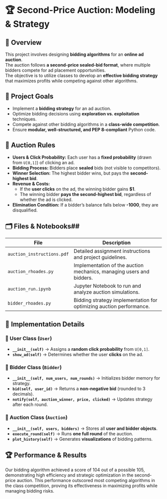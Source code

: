 # 🏆 Second-Price Auction: Modeling & Strategy  

## 📌 Overview
This project involves designing **bidding algorithms** for an **online ad auction**.  
The auction follows **a second-price sealed-bid format**, where multiple bidders compete for ad placement opportunities.  
The objective is to utilize classes to develop an **effective bidding strategy** that maximizes profits while competing against other algorithms.

## 🎯 Project Goals
- Implement a **bidding strategy** for an ad auction.
- Optimize bidding decisions using **exploration vs. exploitation** techniques.
- Compete against other bidding algorithms in a **class-wide competition**.
- Ensure **modular, well-structured, and PEP 8-compliant** Python code.

## 🔎 Auction Rules
- **Users & Click Probability:** Each user has a **fixed probability** (drawn from `U[0,1]`) of clicking an ad.
- **Bidding Process:** Bidders place **sealed** bids (not visible to competitors).
- **Winner Selection:** The highest bidder wins, but pays the **second-highest bid**.
- **Revenue & Costs:**
  - If the **user clicks** on the ad, the winning bidder gains **$1**.
  - The winning bidder **pays the second-highest bid**, regardless of whether the ad is clicked.
- **Elimination Condition:** If a bidder’s balance falls below **-1000**, they are disqualified.

## 🗂 Files & Notebooks##
| File | Description |
|------|------------|
| `auction_instructions.pdf` | Detailed assignment instructions and project guidelines. |
| `auction_rhoades.py` | Implementation of the auction mechanics, managing users and bidders. |
| `auction_run.ipynb` | Jupyter Notebook to run and analyze auction simulations. |
| `bidder_rhoades.py` | Bidding strategy implementation for optimizing auction performance. |



## 🚀 Implementation Details
### **🔹 User Class (`User`)**
- **`__init__(self)`** → Assigns a **random click probability** from `U[0,1]`.
- **`show_ad(self)`** → Determines whether the user **clicks** on the ad.

### **🔹 Bidder Class (`Bidder`)**
- **`__init__(self, num_users, num_rounds)`** → Initializes bidder memory for strategy.
- **`bid(self, user_id)`** → Returns a **non-negative bid** (rounded to 3 decimals).
- **`notify(self, auction_winner, price, clicked)`** → Updates strategy after each round.

### **🔹 Auction Class (`Auction`)**
- **`__init__(self, users, bidders)`** → Stores all **user and bidder objects**.
- **`execute_round(self)`** → Runs **one full round** of the auction.
- **`plot_history(self)`** → Generates **visualizations** of bidding patterns.

## 🏆 Performance & Results
Our bidding algorithm achieved a score of 104 out of a possible 105, demonstrating high efficiency and strategic optimization in the second-price auction.
This performance outscored most competing algorithms in the class competition, proving its effectiveness in maximizing profits while managing bidding risks.




